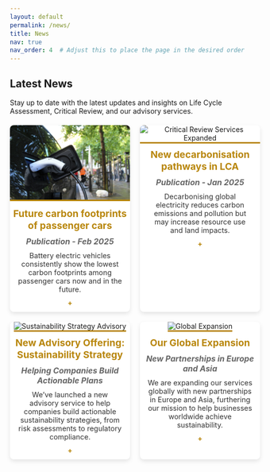 ```yaml
---
layout: default
permalink: /news/
title: News
nav: true
nav_order: 4  # Adjust this to place the page in the desired order
---
```


<h2>Latest News</h2>
<p>Stay up to date with the latest updates and insights on Life Cycle Assessment, Critical Review, and our advisory services.</p>

<div class="news-cards">
  <div class="card">
    <img src="/assets/img/car.jpg" alt="Life Cycle Assessment in Action" />
    <h3>Future carbon footprints of passenger cars</h3>
    <h4>Publication - Feb 2025</h4> <!-- Subtitle -->
    <p>
      Battery electric vehicles consistently show the lowest carbon footprints among passenger cars now and in the future.
    </p>
    <a href="/news/lca-in-action" class="read-more">+</a>
  </div>

  <div class="card">
    <img src="/assets/img/wing.jpg" alt="Critical Review Services Expanded" />
    <h3>New decarbonisation pathways in LCA</h3>
    <h4>Publication - Jan 2025</h4> <!-- Subtitle -->
    <p>
      Decarbonising global electricity reduces carbon emissions and pollution but may increase resource use and land impacts.
    </p>
    <a href="/news/critical-review-expanded" class="read-more">+</a>
  </div>

  <div class="card">
    <img src="/assets/img/3.jpg" alt="Sustainability Strategy Advisory" />
    <h3>New Advisory Offering: Sustainability Strategy</h3>
    <h4>Helping Companies Build Actionable Plans</h4> <!-- Subtitle -->
    <p>
      We’ve launched a new advisory service to help companies build actionable sustainability strategies, from risk assessments to regulatory compliance.
    </p>
    <a href="/news/sustainability-strategy" class="read-more">+</a>
  </div>

  <div class="card">
    <img src="/assets/img/4.jpg" alt="Global Expansion" />
    <h3>Our Global Expansion</h3>
    <h4>New Partnerships in Europe and Asia</h4> <!-- Subtitle -->
    <p>
      We are expanding our services globally with new partnerships in Europe and Asia, furthering our mission to help businesses worldwide achieve sustainability.
    </p>
    <a href="/news/global-expansion" class="read-more">+</a>
  </div>
</div>

<style>
  /* Container for the news cards */
  .news-cards {
    display: grid;
    grid-template-columns: repeat(2, 1fr); /* Ensures two cards per row */
    gap: 20px; /* Space between cards */
    margin-top: 20px;
  }

  /* Individual card styling */
  .card {
    background-color: #ffffff;
    border-radius: 8px;
    box-shadow: 0 4px 8px rgba(0, 0, 0, 0.1); /* Subtle shadow */
    overflow: hidden;
    text-align: center;
    transition: transform 0.3s ease, box-shadow 0.3s ease; /* Smooth hover animation */
  }

  .card img {
    width: 100%;
    height: 150px;
    object-fit: cover; /* Ensures image fills the space while maintaining aspect ratio */
    border-bottom: 3px solid #b8860b; /* Gold accent border below image */
  }

  .card h3 {
    font-size: 1.2rem;
    margin: 10px 0;
    color: #b8860b; /* Gold color for headings */
  }

  .card h4 {
    font-size: 1rem;
    margin: 5px 0 10px 0;
    color: #666; /* Neutral text for subtitles */
    font-style: italic;
  }

  .card p {
    font-size: 0.9rem;
    color: #333; /* Neutral text for description */
    margin: 10px 15px;
  }

  .card:hover {
    transform: translateY(-5px); /* Slight lift on hover */
    box-shadow: 0 8px 16px rgba(0, 0, 0, 0.2); /* Stronger shadow on hover */
  }

  /* Read more link styling */
  .read-more {
    text-decoration: none;
    color: #b8860b; /* Gold color for links */
    font-weight: bold;
    margin-bottom: 10px;
    display: inline-block;
  }

  .read-more:hover {
    text-decoration: underline; /* Underline effect on hover */
  }

  /* Mobile responsiveness */
  @media (max-width: 768px) {
    .news-cards {
      grid-template-columns: 1fr; /* One card per row on smaller screens */
    }
  }
</style>
